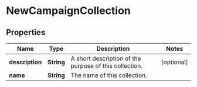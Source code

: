 

# NewCampaignCollection

## Properties

Name | Type | Description | Notes
------------ | ------------- | ------------- | -------------
**description** | **String** | A short description of the purpose of this collection. |  [optional]
**name** | **String** | The name of this collection. | 



